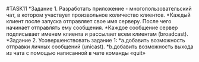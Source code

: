 #TASK11
*Задание 1. Разработать приложение - многопользовательский чат, в котором участвует произвольное количество клиентов. 
*Каждый клиент после запуска отправляет свое имя серверу. После чего начинает отправлять ему сообщения. 
*Каждое сообщение сервер подписывает именем клиента и рассылает всем клиентам (broadcast).
*Задание 2.  Усовершенствовать задание 1:
*a.добавить возможность отправки личных сообщений (unicast).
*b.добавить возможность выхода из чата с помощью написанной в чате команды «quit»